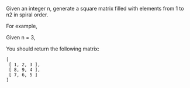 Given an integer n, generate a square matrix filled with elements from 1 to n2 in spiral order.

For example,

Given n = 3,

You should return the following matrix:

```
[
 [ 1, 2, 3 ],
 [ 8, 9, 4 ],
 [ 7, 6, 5 ]
]
```